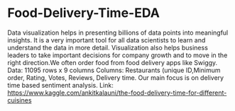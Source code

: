 # Food-Delivery-Time-EDA
Data visualization helps in presenting billions of data points into meaningful insights.
It is a very important tool for all data scientists to learn and understand the data in more detail.
Visualization also helps business leaders to take important decisions for company growth and to move in the right direction.We often order food from food delivery apps like Swiggy.
Data: 11095 rows x 9 columns
Columns: Restaurants (unique ID,Minimum order, Rating, Votes, Reviews, Delivery time.
Our main focus is on delivery time based sentiment analysis.
Link: https://www.kaggle.com/ankitkalauni/the-food-delivery-time-for-different-cuisines

